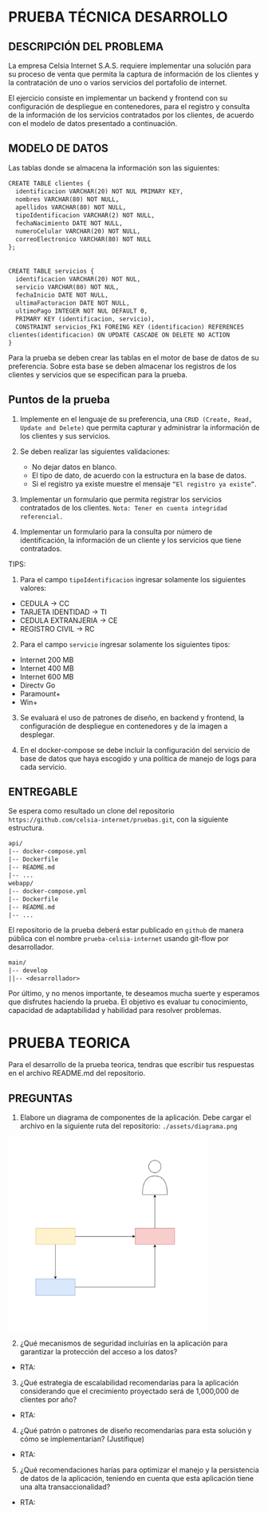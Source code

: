 # PRUEBA TÉCNICA DESARROLLO

## DESCRIPCIÓN DEL PROBLEMA

La empresa Celsia Internet S.A.S. requiere implementar una solución para su proceso de venta que permita la captura de información de los clientes y la contratación de uno o varios servicios del portafolio de internet.

El ejercicio consiste en implementar un backend y frontend con su configuración de despliegue en contenedores, para el registro y consulta de la información de los servicios contratados por los clientes, de acuerdo con el modelo de datos presentado a continuación.

## MODELO DE DATOS

Las tablas donde se almacena la información son las siguientes:

```console
CREATE TABLE clientes {
  identificacion VARCHAR(20) NOT NUL PRIMARY KEY,
  nombres VARCHAR(80) NOT NULL,
  apellidos VARCHAR(80) NOT NULL,
  tipoIdentificacion VARCHAR(2) NOT NULL,
  fechaNacimiento DATE NOT NULL,
  numeroCelular VARCHAR(20) NOT NULL,
  correoElectronico VARCHAR(80) NOT NULL
};


CREATE TABLE servicios {
  identificacion VARCHAR(20) NOT NUL,
  servicio VARCHAR(80) NOT NUL,
  fechaInicio DATE NOT NULL,
  ultimaFacturacion DATE NOT NULL,
  ultimoPago INTEGER NOT NUL DEFAULT 0,
  PRIMARY KEY (identificacion, servicio),
  CONSTRAINT servicios_FK1 FOREING KEY (identificacion) REFERENCES clientes(identificacion) ON UPDATE CASCADE ON DELETE NO ACTION
}
```

Para la prueba se deben crear las tablas en el motor de base de datos de su preferencia. Sobre esta base se deben almacenar los registros de los clientes y servicios que se especifican para la prueba.

## Puntos de la prueba

1. Implemente en el lenguaje de su preferencia, una `CRUD (Create, Read, Update and Delete)` que permita capturar y administrar la información de los clientes y sus servicios.

2. Se deben realizar las siguientes validaciones:

   - No dejar datos en blanco.
   - El tipo de dato, de acuerdo con la estructura en la base de datos.
   - Si el registro ya existe muestre el mensaje `“El registro ya existe”`.

3. Implementar un formulario que permita registrar los servicios contratados de los clientes. `Nota: Tener en cuenta integridad referencial.`

4. Implementar un formulario para la consulta por número de identificación, la información de un cliente y los servicios que tiene contratados.

TIPS:

1. Para el campo `tipoIdentificacion` ingresar solamente los siguientes valores:

- CEDULA → CC
- TARJETA IDENTIDAD → TI
- CEDULA EXTRANJERIA → CE
- REGISTRO CIVIL → RC

2. Para el campo `servicio` ingresar solamente los siguientes tipos:

- Internet 200 MB
- Internet 400 MB
- Internet 600 MB
- Directv Go
- Paramount+
- Win+

3. Se evaluará el uso de patrones de diseño, en backend y frontend, la configuración de despliegue en contenedores y de la imagen a desplegar.

4. En el docker-compose se debe incluir la configuración del servicio de base de datos que haya escogido y una política de manejo de logs para cada servicio.

## ENTREGABLE

Se espera como resultado un clone del repositorio `https://github.com/celsia-internet/pruebas.git`, con la siguiente estructura.

```
api/
|-- docker-compose.yml
|-- Dockerfile
|-- README.md
|-- ...
webapp/
|-- docker-compose.yml
|-- Dockerfile
|-- README.md
|-- ...
```

El repositorio de la prueba deberá estar publicado en `github` de manera pública con el nombre `prueba-celsia-internet` usando git-flow por desarrollador.

```
main/
|-- develop
||-- <desarrollador>
```

Por último, y no menos importante, te deseamos mucha suerte y esperamos que disfrutes haciendo la prueba. El objetivo es evaluar tu conocimiento, capacidad de adaptabilidad y habilidad para resolver problemas.

# PRUEBA TEORICA

Para el desarrollo de la prueba teorica, tendras que escribir tus respuestas en el archivo README.md del repositorio.

## PREGUNTAS

1. Elabore un diagrama de componentes de la aplicación. Debe cargar el archivo en la siguiente ruta del repositorio: `./assets/diagrama.png`

<img src="./assets/diagrama.png" alt="Diagrama" width="400">

2. ¿Qué mecanismos de seguridad incluirías en la aplicación para garantizar la protección del acceso a los datos?

- RTA:

3. ¿Qué estrategia de escalabilidad recomendarías para la aplicación considerando que el crecimiento proyectado será de 1,000,000 de clientes por año?

- RTA:

4. ¿Qué patrón o patrones de diseño recomendarías para esta solución y cómo se implementarían? (Justifique)

- RTA:

5. ¿Qué recomendaciones harías para optimizar el manejo y la persistencia de datos de la aplicación, teniendo en cuenta que esta aplicación tiene una alta transaccionalidad?

- RTA:

